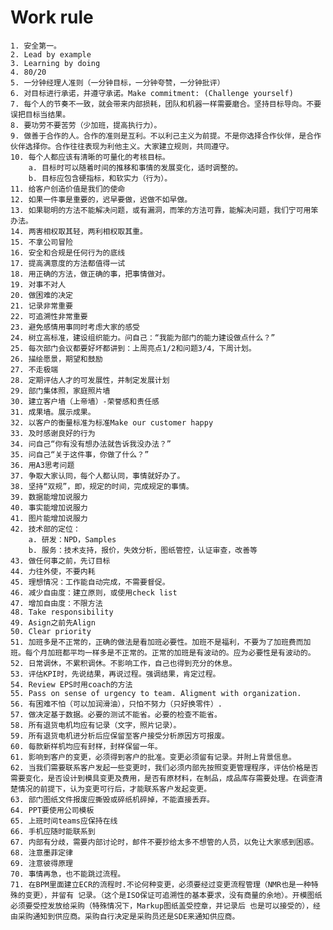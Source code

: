 # Work rule

    1. 安全第一。
    2. Lead by example
    3. Learning by doing
    4. 80/20
    5. 一分钟经理人准则（一分钟目标，一分钟夸赞，一分钟批评）
    6. 对目标进行承诺，并遵守承诺。Make commitment: (Challenge yourself)
    7. 每个人的节奏不一致，就会带来内部损耗，团队和机器一样需要磨合。坚持目标导向。不要误把目标当结果。
    8. 要功劳不要苦劳（少加班，提高执行力）。
    9. 做善于合作的人。合作的准则是互利。不以利己主义为前提。不是你选择合作伙伴，是合作伙伴选择你。合作往往表现为利他主义。大家建立规则，共同遵守。
    10. 每个人都应该有清晰的可量化的考核目标。
        a. 目标时可以随着时间的推移和事情的发展变化，适时调整的。
        b. 目标应包含硬指标，和软实力（行为）。
    11. 给客户创造价值是我们的使命
    12. 如果一件事是重要的，迟早要做，迟做不如早做。
    13. 如果聪明的方法不能解决问题，或有漏洞，而笨的方法可靠，能解决问题，我们宁可用笨办法。
    14. 两害相权取其轻，两利相权取其重。
    15. 不拿公司冒险
    16. 安全和合规是任何行为的底线
    17. 提高满意度的方法都值得一试
    18. 用正确的方法，做正确的事，把事情做对。
    19. 对事不对人
    20. 做困难的决定 
    21. 记录非常重要
    22. 可追溯性非常重要
    23. 避免感情用事同时考虑大家的感受
    24. 树立高标准，建设组织能力。问自己：“我能为部门的能力建设做点什么？”
    25. 每次部门会议都要好坏都讲到：上周亮点1/2和问题3/4，下周计划。
    26. 描绘愿景，期望和鼓励
    27. 不走极端
    28. 定期评估人才的可发展性，并制定发展计划
    29. 部门集体照，家庭照片墙
    30. 建立客户墙（上帝墙）-荣誉感和责任感
    31. 成果墙。展示成果。
    32. 以客户的衡量标准为标准Make our customer happy
    33. 及时感谢良好的行为
    34. 问自己“你有没有想办法就告诉我没办法？”
    35. 问自己“关于这件事，你做了什么？”
    36. 用A3思考问题
    37. 争取大家认同，每个人都认同，事情就好办了。
    38. 坚持“双规”，即，规定的时间，完成规定的事情。
    39. 数据能增加说服力
    40. 事实能增加说服力
    41. 图片能增加说服力
    42. 技术部的定位：
        a. 研发：NPD，Samples
        b. 服务：技术支持，报价，失效分析，图纸管控，认证审查，改善等
    43. 做任何事之前，先订目标
    44. 力往外使，不要内耗
    45. 理想情况：工作能自动完成，不需要督促。
    46. 减少自由度：建立原则，或使用check list
    47. 增加自由度：不限方法 
    48. Take responsibility
    49. Asign之前先Align
    50. Clear priority
    51. 加班多是不正常的，正确的做法是看加班必要性。加班不是福利，不要为了加班费而加班。每个月加班都平均一样多是不正常的。正常的加班是有波动的。应为必要性是有波动的。
    52. 日常调休，不累积调休。不影响工作，自己也得到充分的休息。
    53. 评估KPI时，先说结果，再说过程。强调结果，肯定过程。
    54. Review EPS时用coach的方法
    55. Pass on sense of urgency to team. Aligment with organization.
    56. 有困难不怕（可以加润滑油），只怕不努力（只好换零件）.
    57. 做决定基于数据。必要的测试不能省。必要的检查不能省。
    58. 所有退货电机均应有记录（文字，照片记录）。
    59. 所有退货电机进分析后应保留至客户接受分析原因方可报废。
    60. 每款新样机均应有封样，封样保留一年。
    61. 影响到客户的变更，必须得到客户的批准。变更必须留有记录。并附上背景信息。
    62. 当我们需要联系客户发起一些变更时，我们必须内部先按照变更管理程序，评估价格是否需要变化，是否设计到模具变更及费用，是否有原材料，在制品，成品库存需要处理。在调查清楚情况的前提下，认为变更可行后，才能联系客户发起变更。
    63. 部门图纸文件报废应撕毁或碎纸机碎掉，不能直接丢弃。
    64. PPT要使用公司模板
    65. 上班时间teams应保持在线
    66. 手机应随时能联系到
    67. 内部有分歧，需要内部讨论时，邮件不要抄给太多不想管的人员，以免让大家感到困惑。
    68. 注意墨菲定律
    69. 注意彼得原理
    70. 事情再急，也不能跳过流程。
    71. 在BPM里面建立ECR的流程时.不论何种变更，必须要经过变更流程管理（NMR也是一种特殊的变更），并留有 记录。（这个是ISO保证可追溯性的基本要求，没有商量的余地）。开模图纸必须要受控发放给采购（特殊情况下，Markup图纸盖受控章，并记录后 也是可以接受的），经由采购通知到供应商。采购自行决定是采购员还是SDE来通知供应商。

